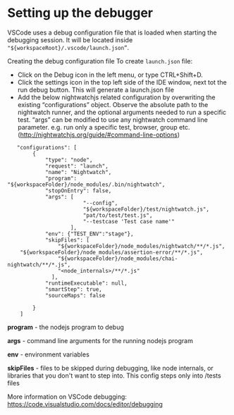 
# Setting up the debugger

VSCode uses a debug configuration file that is loaded when starting the debugging session. It will be located inside `"${workspaceRoot}/.vscode/launch.json”`.

Creating the debug configuration file
To create `launch.json` file:
* Click on the Debug icon in the left menu, or type CTRL+Shift+D.
* Click the settings icon in the top left side of the IDE window, next tot the run debug button. This will generate a launch.json file
* Add the below nightwatchjs related configuration by overwriting the existing “configurations” object. Observe the absolute path to the nightwatch runner, and the optional arguments needed to run a specific test. “args” can be modified to use any nightwatch command line parameter. e.g. run only a specific test, browser, group etc. (http://nightwatchjs.org/guide/#command-line-options)
```
   "configurations": [
        {
            "type": "node",
            "request": "launch",
            "name": "Nightwatch",
            "program": "${workspaceFolder}/node_modules/.bin/nightwatch",
            "stopOnEntry": false,
            "args": [                        
                        "--config",
                        "${workspaceFolder}/test/nightwatch.js",                
                        "pat/to/test/test.js",
                        "--testcase 'Test case name'"
                    ],
            "env": {"TEST_ENV":"stage"},
            "skipFiles": [
                "${workspaceFolder}/node_modules/nightwatch/**/*.js",
    "${workspaceFolder}/node_modules/assertion-error/**/*.js",
                "${workspaceFolder}/node_modules/chai-nightwatch/**/*.js",
                "<node_internals>/**/*.js"
              ],
            "runtimeExecutable": null,
            "smartStep": true,
            "sourceMaps": false
            
        }
    ]
```
**program** - the nodejs program to debug

**args** - command line arguments for the running nodejs program

**env** - environment variables

**skipFiles** - files to be skipped during debugging, like node internals, or libraries that you don't want to step into. This config steps only into /tests files

More information on VSCode debugging: https://code.visualstudio.com/docs/editor/debugging
